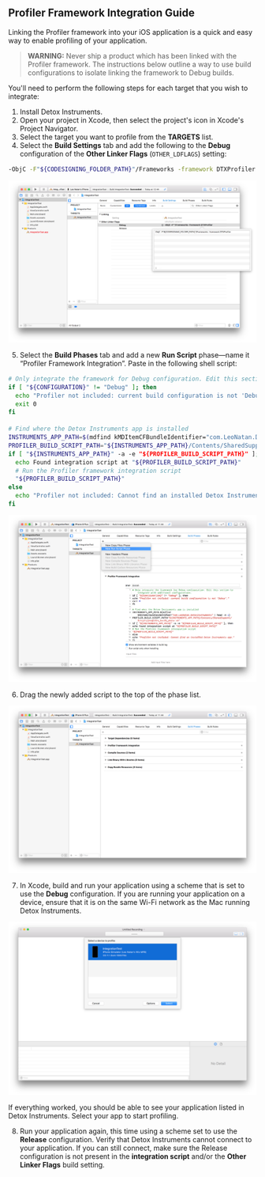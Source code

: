 ## Profiler Framework Integration Guide

Linking the Profiler framework into your iOS application is a quick and easy way to enable profiling of your application.

> **WARNING:** Never ship a product which has been linked with the Profiler framework. The instructions below outline a way to use build configurations to isolate linking the framework to Debug builds.

You'll need to perform the following steps for each target that you wish to integrate:

1. Install Detox Instruments.
2. Open your project in Xcode, then select the project's icon in Xcode's Project Navigator.
3. Select the target you want to profile from the **TARGETS** list.
4. Select the **Build Settings** tab and add the following to the **Debug** configuration of the **Other Linker Flags** (`OTHER_LDFLAGS`) setting:
 
  ```bash
  -ObjC -F"${CODESIGNING_FOLDER_PATH}"/Frameworks -framework DTXProfiler
  ```
  
  ![Other Linker Flags](Resources/Integration_OtherLinkerFlags.png "Add the Other Linker Flags build setting")
 
5. Select the **Build Phases** tab and add a new **Run Script** phase—name it “Profiler Framework Integration”. Paste in the following shell script:

  ```bash
  # Only integrate the framework for Debug configuration. Edit this section to integrate with additional configurations.
  if [ "${CONFIGURATION}" != "Debug" ]; then
    echo "Profiler not included: current build configuration is not 'Debug'."
    exit 0
  fi
 
  # Find where the Detox Instruments app is installed
  INSTRUMENTS_APP_PATH=$(mdfind kMDItemCFBundleIdentifier="com.LeoNatan.DetoxInstruments" | head -n 1)
  PROFILER_BUILD_SCRIPT_PATH="${INSTRUMENTS_APP_PATH}/Contents/SharedSupport/Scripts/profiler_build_phase.sh"
  if [ "${INSTRUMENTS_APP_PATH}" -a -e "${PROFILER_BUILD_SCRIPT_PATH}" ]; then
    echo Found integration script at "${PROFILER_BUILD_SCRIPT_PATH}"
	# Run the Profiler framework integration script
    "${PROFILER_BUILD_SCRIPT_PATH}"
  else
    echo "Profiler not included: Cannot find an installed Detox Instruments app."
  fi
  ```
  
  ![New Run Script](Resources/Integration_NewBuildPhase.png "Add new run script and paste the script")
  
6. Drag the newly added script to the top of the phase list.
  
  ![Drag to Top](Resources/Integration_DragToTop.png "Drag the new script to the top of the list")
 
7. In Xcode, build and run your application using a scheme that is set to use the **Debug** configuration. If you are running your application on a device, ensure that it is on the same Wi-Fi network as the Mac running Detox Instruments.

  ![Discovered](Resources/Integration_Discovered.png "Detox Instruments lists your app")

 If everything worked, you should be able to see your application listed in Detox Instruments. Select your app to start profiling.
 
8. Run your application again, this time using a scheme set to use the **Release** configuration. Verify that Detox Instruments cannot connect to your application. If you can still connect, make sure the Release configuration is not present in the **integration script** and/or the **Other Linker Flags** build setting.